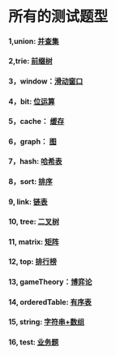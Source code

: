# 所有的测试题型
#### 1,union: [并查集](https://github.com/sihaihou/algorithm/tree/master/src/com/reyco/algorithm/Union)
#### 2,trie: [前缀树](https://github.com/sihaihou/algorithm/tree/master/src/com/reyco/algorithm/trie)
#### 3，window：[滑动窗口](https://github.com/sihaihou/algorithm/tree/master/src/com/reyco/algorithm/window)
#### 4，bit: [位运算](https://github.com/sihaihou/algorithm/tree/master/src/com/reyco/algorithm/bit)
#### 5，cache： [缓存](https://github.com/sihaihou/algorithm/tree/master/src/com/reyco/algorithm/cache)
#### 6，graph： [图](https://github.com/sihaihou/algorithm/tree/master/src/com/reyco/algorithm/graph)
#### 7，hash: [哈希表](https://github.com/sihaihou/algorithm/tree/master/src/com/reyco/algorithm/hash)
#### 8，sort: [排序](https://github.com/sihaihou/algorithm/tree/master/src/com/reyco/algorithm/sort)
#### 9, link: [链表](https://github.com/sihaihou/algorithm/tree/master/src/com/reyco/algorithm/link)
#### 10, tree: [二叉树](https://github.com/sihaihou/algorithm/tree/master/src/com/reyco/algorithm/tree)
#### 11, matrix: [矩阵](https://github.com/sihaihou/algorithm/tree/master/src/com/reyco/algorithm/matrix)
#### 12, top: [排行榜](https://github.com/sihaihou/algorithm/tree/master/src/com/reyco/algorithm/top)
#### 13, gameTheory：[博弈论](https://github.com/sihaihou/algorithm/tree/master/src/com/reyco/algorithm/gameTheory)
#### 14, orderedTable: [有序表](https://github.com/sihaihou/algorithm/tree/master/src/com/reyco/algorithm/orderedTable)
#### 15, string: [字符串+数组](https://github.com/sihaihou/algorithm/tree/master/src/com/reyco/algorithm/string)
#### 16, test: [业务题](https://github.com/sihaihou/algorithm/tree/master/src/com/reyco/algorithm/test)
